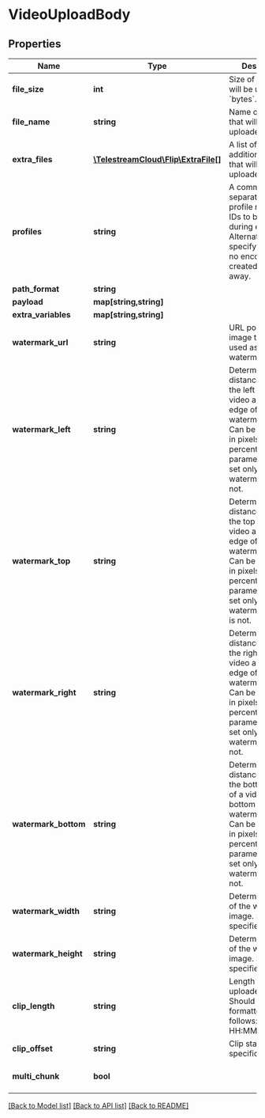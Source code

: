 # VideoUploadBody

## Properties
Name | Type | Description | Notes
------------ | ------------- | ------------- | -------------
**file_size** | **int** | Size of the file that will be uploaded in &#x60;bytes&#x60;. | 
**file_name** | **string** | Name of the file that will be uploaded. | 
**extra_files** | [**\TelestreamCloud\Flip\ExtraFile[]**](ExtraFile.md) | A list of names of additional files that will be uploaded. | [optional] 
**profiles** | **string** | A comma-separated list of profile names or IDs to be used during encoding. Alternatively, specify none so no encodings will created right away. | [optional] 
**path_format** | **string** |  | [optional] 
**payload** | **map[string,string]** |  | [optional] 
**extra_variables** | **map[string,string]** |  | [optional] 
**watermark_url** | **string** | URL pointing to an image that will be used asa watermark. | [optional] 
**watermark_left** | **string** | Determines distance between the left edge of a video and the left edge of a watermark image. Can be specified in pixels or percents. This parameter can be set only if watermark_right is not. | [optional] 
**watermark_top** | **string** | Determines distance between the top edge of a video and the top edge of a watermark image. Can be specified in pixels or percents. This parameter can be set only if watermark_bottom is not. | [optional] 
**watermark_right** | **string** | Determines distance between the right edge of a video and the right edge of a watermark image. Can be specified in pixels or percents. This parameter can be set only if watermark_left is not. | [optional] 
**watermark_bottom** | **string** | Determines distance between the bottom edge of a video and the bottom edge of a watermark image. Can be specified in pixels or percents. This parameter can be set only if watermark_top is not. | [optional] 
**watermark_width** | **string** | Determines width of the watermark image. Should be specified in pixels. | [optional] 
**watermark_height** | **string** | Determines width of the watermark image. Should be specified in pixels. | [optional] 
**clip_length** | **string** | Length of the uploaded video. Should be formatted as follows: HH:MM:SS | [optional] 
**clip_offset** | **string** | Clip starts at a specific offset. | [optional] 
**multi_chunk** | **bool** |  | [optional] [default to true]

[[Back to Model list]](../README.md#documentation-for-models) [[Back to API list]](../README.md#documentation-for-api-endpoints) [[Back to README]](../README.md)


